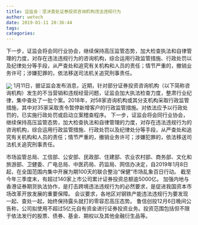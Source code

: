 ```yaml
---
title: 证监会：坚决查处证券投资咨询机构违法违规行为
author: wetech
date: 2019-01-11 20:36:44
tags: 
categories: 
---
```

下一步，证监会将会同行业协会，继续保持高压监管态势，加大检查执法和自律管理的力度，对存在违法违规行为的咨询机构，综合运用行政监管措施、行政处罚以及纪律处分等手段，从严查处和追究有关机构和人员的责任；情节严重的，撤销业务许可；涉嫌犯罪的，依法移送司法机关追究刑事责任。
<!-- more -->
<img align="center" border="0" src="https://imgcdn.yicai.com/uppics/images/2019/01/4f19182f4f46d8b671e363aedc87d507.jpg" />
1月11日，据证监会发布消息，近期，针对部分证券投资咨询机构（以下简称咨询机构）发生的不当营销和违规经营问题，证监会加大执法检查力度，整肃行业纪律，集中查处了一批个案。2018年，对58家咨询机构或其分支机构采取行政监管措施，其中对35家采取责令暂停新增客户的行政监管措施。对依法应予以行政处罚的，已实施行政处罚或启动立案稽查程序。
下一步，证监会将会同行业协会，继续保持高压监管态势，加大检查执法和自律管理的力度，对存在违法违规行为的咨询机构，综合运用行政监管措施、行政处罚以及纪律处分等手段，从严查处和追究有关机构和人员的责任；情节严重的，撤销业务许可；涉嫌犯罪的，依法移送司法机关追究刑事责任。
 
 
市场监管总局、工信部、公安部、民政部、住建部、农业农村部、商务部、文化和旅游部、卫健委、广电总局、中医药局、药监局、网信办决定，自2019年1月8日起，在全国范围内集中开展为期100天的联合整治“保健”市场乱象百日行动。
截至今年三季度末，有超过140家上市公司累计证券投资总额逾5000亿。
加强内地与香港证券期货执法协作，是打击跨境违法违规行为的必然要求，是促进我国资本市场改革开放发展的重要保障。
会议要求，各地区对钢铁产能违法违规行为要发现一起、查处一起，始终保持露头就打的零容忍高压态势。
鲁信创投12月6日晚间公告称，公司拟使用不超过5亿元自有资金进行证券投资业务。投资范围包括但不限于依法发行的股票、债券、基金、期权以及其他金融衍生品等。

